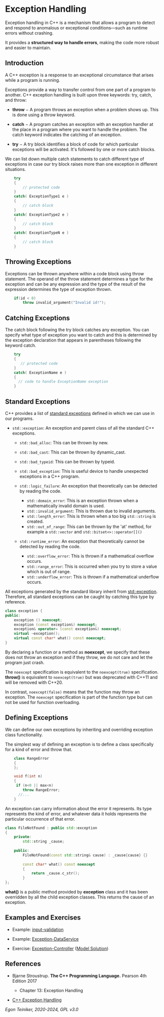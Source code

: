 # Exception Handling

Exception handling in C++ is a mechanism that allows a program to 
detect and respond to anomalous or exceptional conditions—such 
as runtime errors without crashing. 

It provides a **structured way to handle errors**, making the code more 
robust and easier to maintain.


## Introduction

A C++ exception is a response to an exceptional circumstance that arises 
while a program is running.

Exceptions provide a way to transfer control from one part of a program to another. 
C++ exception handling is built upon three keywords: try, catch, and throw:

* **throw** − A program throws an exception when a problem shows up. This is done using a throw keyword.

* **catch** − A program catches an exception with an exception handler at the place in a program where 
	you want to handle the problem. The catch keyword indicates the catching of an exception.

* **try** − A try block identifies a block of code for which particular exceptions will be activated. 
	It's followed by one or more catch blocks.


We can list down multiple catch statements to catch different type of exceptions in case our try block 
raises more than one exception in different situations.

```C++
	try 
	{
		// protected code
	} 
	catch( ExceptionType1 e ) 
	{
		// catch block
	} 
	catch( ExceptionType2 e ) 
	{
		// catch block
	} 
	catch( ExceptionTypeN e ) 
	{
		// catch block
	}
```		


## Throwing Exceptions

Exceptions can be thrown anywhere within a code block using throw statement. 
The operand of the throw statement determines a type for the exception and can be any expression and 
the type of the result of the expression determines the type of exception thrown.

```C++
	if(id < 0)
		throw invalid_argument("Invalid id!");
```


## Catching Exceptions

The catch block following the try block catches any exception. You can specify what 
type of exception you want to catch and this is determined by the exception declaration 
that appears in parentheses following the keyword catch.

```C++
	try 
	{
	   // protected code
	} 
	catch( ExceptionName e ) 
	{
	  // code to handle ExceptionName exception
	}
```


## Standard Exceptions

C++ provides a list of [standard exceptions](https://en.cppreference.com/w/cpp/error/exception) 
defined in <stdexcept> which we can use in our programs.

* `std::exception`: An exception and parent class of all the standard C++ exceptions.

	* `std::bad_alloc`: This can be thrown by new.

	* `std::bad_cast`: This can be thrown by dynamic_cast.

	* `std::bad_typeid`: This can be thrown by typeid.

	* `std::bad_exception`: This is useful device to handle unexpected exceptions in a C++ program.

	* `std::logic_failure`: An exception that theoretically can be detected by reading the code.
		* `std::domain_error`: This is an exception thrown when a mathematically invalid domain is used.
		* `std::invalid_argument`: This is thrown due to invalid arguments.
		* `std::length_error`: This is thrown when a too big `std::string` is created.
		* `std::out_of_range`: This can be thrown by the 'at' method, for example a `std::vector` and `std::bitset<>::operator[]()`

	* `std::runtime_error`: An exception that theoretically cannot be detected by reading the code.
		* `std::overflow_error`: This is thrown if a mathematical overflow occurs.
		* `std::range_error`: This is occurred when you try to store a value which is out of range.
		* `std::underflow_error`: This is thrown if a mathematical underflow occurs.
	
All exceptions generated by the standard library inherit from 
[std::exception](http://www.cplusplus.com/reference/exception/exception/).
Therefore, all standard exceptions can be caught by catching this type by reference.

```C++
class exception {
public:
	exception () noexcept;
	exception (const exception&) noexcept;
	exception& operator= (const exception&) noexcept;
	virtual ~exception();
	virtual const char* what() const noexcept;
}
```

By declaring a function or a method as **noexcept**, we specify that these 
does not throw an exception and if they throw, we do not care and let the 
program just crash.
			
The `noexcept` specification is equivalent to the `noexcept(true)` specification. 
**throw()** is equivalent to `noexcept(true)` but was deprecated with C++11 and 
will be removed with C++20. 

In contrast, `noexcept(false)` means that the function may throw an exception. 
The `noexcept` specification is part of the function type but can not be used 
for function overloading. 

			
## Defining Exceptions

We can define our own exceptions by inheriting and overriding exception class functionality. 

The simplest way of defining an exception is to define a class specifically for 
a kind of error and throw that.

```C++
	class RangeError 
	{
	};

	void f(int n)
	{
	 if (n<0 || max<n) 
	 	throw RangeError;
	  //...
	}
```

An exception can carry information about the error it represents. 
Its type represents the kind of error, and whatever data it holds represents the 
particular occurrence of that error.

```C++
class FileNotFound : public std::exception 
{
	private:
		std::string _cause;
		
	public:
		FileNotFound(const std::string& cause) : _cause{cause} {}
		
		const char* what() const noexcept
		{
			return _cause.c_str();
		}
};
```

**what()** is a public method provided by **exception** class and it has been 
overridden by all the child exception classes. 
This returns the cause of an exception.
		

## Examples and Exercises

* Example: [input-validation](input-validation/)

* Example: [Exception-DataService](Exception-DataService)  

* Exercise: [Exception-Controller](Exception-Controller-Exercise) ([Model Solution](Exception-Controller))


## References

* Bjarne Stroustrup. **The C++ Programming Language.** Pearson 4th Edition 2017
	* Chapter 13: Exception Handling

* [C++ Exception Handling](https://www.tutorialspoint.com/cplusplus/cpp_exceptions_handling.htm)


_Egon Teiniker, 2020-2024, GPL v3.0_
